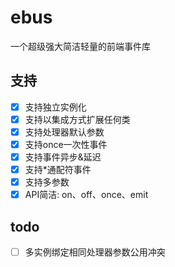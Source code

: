 # ebus
一个超级强大简洁轻量的前端事件库

## 支持
- [x] 支持独立实例化
- [x] 支持以集成方式扩展任何类
- [x] 支持处理器默认参数
- [x] 支持once一次性事件
- [x] 支持事件异步&延迟
- [x] 支持\*通配符事件
- [x] 支持多参数
- [x] API简洁: on、off、once、emit

## todo

- [ ] 多实例绑定相同处理器参数公用冲突
